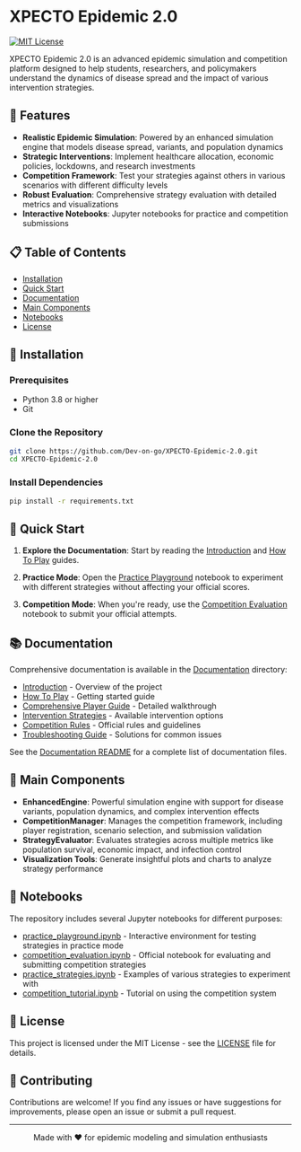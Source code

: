 # XPECTO Epidemic 2.0

[![MIT License](https://img.shields.io/badge/License-MIT-green.svg)](https://opensource.org/licenses/MIT)

XPECTO Epidemic 2.0 is an advanced epidemic simulation and competition platform designed to help students, researchers, and policymakers understand the dynamics of disease spread and the impact of various intervention strategies.

## 🌟 Features

- **Realistic Epidemic Simulation**: Powered by an enhanced simulation engine that models disease spread, variants, and population dynamics
- **Strategic Interventions**: Implement healthcare allocation, economic policies, lockdowns, and research investments
- **Competition Framework**: Test your strategies against others in various scenarios with different difficulty levels
- **Robust Evaluation**: Comprehensive strategy evaluation with detailed metrics and visualizations
- **Interactive Notebooks**: Jupyter notebooks for practice and competition submissions

## 📋 Table of Contents

- [Installation](#installation)
- [Quick Start](#quick-start)
- [Documentation](#documentation)
- [Main Components](#main-components)
- [Notebooks](#notebooks)
- [License](#license)

## 🔧 Installation

### Prerequisites

- Python 3.8 or higher
- Git

### Clone the Repository

```bash
git clone https://github.com/Dev-on-go/XPECTO-Epidemic-2.0.git
cd XPECTO-Epidemic-2.0
```

### Install Dependencies

```bash
pip install -r requirements.txt
```

## 🚀 Quick Start

1. **Explore the Documentation**: Start by reading the [Introduction](Documentation/01_Introduction.md) and [How To Play](Documentation/02_How_To_Play.md) guides.

2. **Practice Mode**: Open the [Practice Playground](notebooks/practice_playground.ipynb) notebook to experiment with different strategies without affecting your official scores.

3. **Competition Mode**: When you're ready, use the [Competition Evaluation](notebooks/competition_evaluation.ipynb) notebook to submit your official attempts.

## 📚 Documentation

Comprehensive documentation is available in the [Documentation](Documentation/) directory:

- [Introduction](Documentation/01_Introduction.md) - Overview of the project
- [How To Play](Documentation/02_How_To_Play.md) - Getting started guide
- [Comprehensive Player Guide](Documentation/11_Comprehensive_Player_Guide.md) - Detailed walkthrough
- [Intervention Strategies](Documentation/03_Intervention_Strategies.md) - Available intervention options
- [Competition Rules](Documentation/04_Competition_Rules.md) - Official rules and guidelines
- [Troubleshooting Guide](Documentation/15_Troubleshooting_Guide.md) - Solutions for common issues

See the [Documentation README](Documentation/README.md) for a complete list of documentation files.

## 🧩 Main Components

- **EnhancedEngine**: Powerful simulation engine with support for disease variants, population dynamics, and complex intervention effects
- **CompetitionManager**: Manages the competition framework, including player registration, scenario selection, and submission validation
- **StrategyEvaluator**: Evaluates strategies across multiple metrics like population survival, economic impact, and infection control
- **Visualization Tools**: Generate insightful plots and charts to analyze strategy performance

## 📓 Notebooks

The repository includes several Jupyter notebooks for different purposes:

- [practice_playground.ipynb](notebooks/practice_playground.ipynb) - Interactive environment for testing strategies in practice mode
- [competition_evaluation.ipynb](notebooks/competition_evaluation.ipynb) - Official notebook for evaluating and submitting competition strategies
- [practice_strategies.ipynb](notebooks/practice_strategies.ipynb) - Examples of various strategies to experiment with
- [competition_tutorial.ipynb](notebooks/competition_tutorial.ipynb) - Tutorial on using the competition system

## 📄 License

This project is licensed under the MIT License - see the [LICENSE](LICENSE) file for details.

## 🤝 Contributing

Contributions are welcome! If you find any issues or have suggestions for improvements, please open an issue or submit a pull request.

---

<div align="center">
  <p>Made with ❤️ for epidemic modeling and simulation enthusiasts</p>
</div>
